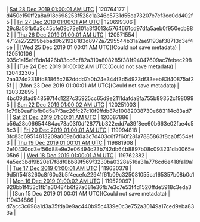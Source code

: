 | [Sat 28 Dec 2019 01:00:01 AM UTC](https://transfer.sh/11JLW5/trcninja-dbdump-20191228010001.tar.bz2) | 120764177 | d450e150ff2a8a918c698253f528c1a346e5731d55ea73207e7ef3ce0dd402f5 | 
| [Fri 27 Dec 2019 01:00:01 AM UTC](https://transfer.sh/UG6LK/trcninja-dbdump-20191227010001.tar.bz2) | 120699306 | 29c8a58fb0a3c45cfe09c73e101a3f3013c5764661cd97dfa5aeb0f950ecb882 | 
| [Thu 26 Dec 2019 01:00:01 AM UTC]() | 120571554 | 4712a272299bebad9621928183d8972a7295544b31a2ae9193af38713d3ef4ce | 
| [Wed 25 Dec 2019 01:00:01 AM UTC](Could not save metadata) | 120510106 | 035c1a15e1f8da1426b83cc6cf82a310a808285f381f94047609ac7febec2988 | 
| [Tue 24 Dec 2019 01:00:02 AM UTC](Could not save metadata) | 120432305 | 2aa374d2318fd81865c262dddd7a0b24e344f3d54923df33eeb83f40875af25f | 
| [Mon 23 Dec 2019 01:00:01 AM UTC](Could not save metadata) | 120332895 | 4bc09dfad948597f4d1227c35925cc65d9e2111dafda8fa755b89352c1980995 | 
| [Sun 22 Dec 2019 01:00:02 AM UTC](https://transfer.sh/lMo1H/trcninja-dbdump-20191222010002.tar.bz2) | 120251003 | 1c79b9eaf1bfb0d5a7f3ac26fc27c10f9ffdb87d10082038730e683114c83ad7 | 
| [Sat 21 Dec 2019 01:00:01 AM UTC](https://transfer.sh/mBo4K/trcninja-dbdump-20191221010001.tar.bz2) | 120087886 | b56a28c06654484ac73a03f0df2877bb322edd7a39f8ee60b663e02fae4c58c3 | 
| [Fri 20 Dec 2019 01:00:01 AM UTC](https://transfer.sh/H67cJ/trcninja-dbdump-20191220010001.tar.bz2) | 119994818 | 3fc83c69514813209a069a6d0a3c7d403c6f7f60f281a7885863f8ca0f554ef3 | 
| [Thu 19 Dec 2019 01:00:01 AM UTC]() | 119881908 | 2e10430cd3ef56d88e9e2e06494c23b742db64b8897b08c093231db0065e05b6 | 
| [Wed 18 Dec 2019 01:00:01 AM UTC]() | 119762382 | 4a5ec3bdf9b20e17f8df0bb89f569f3230ba0328a516a31a776cd6e418fa19a1 | 
| [Tue 17 Dec 2019 01:00:01 AM UTC](https://transfer.sh/GtEMa/trcninja-dbdump-20191217010001.tar.bz2) | 119630378 | 9d5ff54f8260c8f60c3b5f4ecefc22941f61b09c325081055ca165357b08b0c1 | 
| [Mon 16 Dec 2019 01:00:02 AM UTC]() | 119529097 | 928bb1f453c1fb1a30484b6f27a681e36fb7e3c7e53f4d1520ffde5918c3eda3 | 
| [Sun 15 Dec 2019 01:00:01 AM UTC](Could not save metadata) | 119434866 | d7acc3c698a1d3a35fda0e9ac440b95c4139e0c3e752a30149a17ced9eba833a | 

